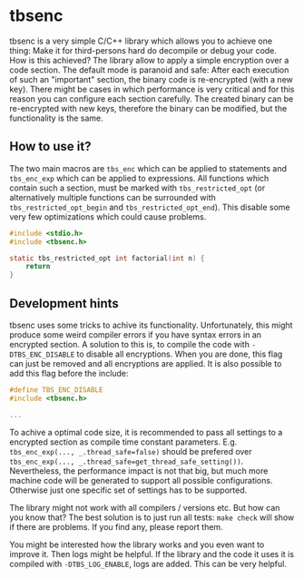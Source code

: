 # tbsenc

tbsenc is a very simple C/C++ library which allows you to achieve one thing: Make it for third-persons
hard do decompile or debug your code. How is this achieved? The library allow to apply a simple
encryption over a code section. The default mode is paranoid and safe: After each execution of
such an "important" section, the binary code is re-encrypted (with a new key). There might be
cases in which performance is very critical and for this reason you can configure each section
carefully. The created binary can be re-encrypted with new keys, therefore the binary can be
modified, but the functionality is the same.

## How to use it?

The two main macros are `tbs_enc` which can be applied to statements and `tbs_enc_exp` which
can be applied to expressions. All functions which contain such a section, must be marked with
`tbs_restricted_opt` (or alternatively multiple functions can be surrounded with `tbs_restricted_opt_begin`
and `tbs_restricted_opt_end`). This disable some very few optimizations which could cause problems.

```c
#include <stdio.h>
#include <tbsenc.h>

static tbs_restricted_opt int factorial(int n) {
    return 
}

```

## Development hints

tbsenc uses some tricks to achive its functionality. Unfortunately, this might produce some
weird compiler errors if you have syntax errors in an encrypted section. A solution to this
is, to compile the code with `-DTBS_ENC_DISABLE` to disable all encryptions. When you are done,
this flag can just be removed and all encryptions are applied. It is also possible to add this
flag before the include:

```c
#define TBS_ENC_DISABLE
#include <tbsenc.h>

...
```

To achive a optimal code size, it is recommended to pass all settings to a encrypted section
as compile time constant parameters. E.g. `tbs_enc_exp(..., _.thread_safe=false)` should be
prefered over `tbs_enc_exp(..., _.thread_safe=get_thread_safe_setting())`. Nevertheless, the
performance impact is not that big, but much more machine code will be generated to support
all possible configurations. Otherwise just one specific set of settings has to be supported.

The library might not work with all compilers / versions etc. But how can you know that?
The best solution is to just run all tests: `make check` will show if there are problems.
If you find any, please report them.

You might be interested how the library works and you even want to improve it. Then logs might
be helpful. If the library and the code it uses it is compiled with `-DTBS_LOG_ENABLE`, logs
are added. This can be very helpful.
